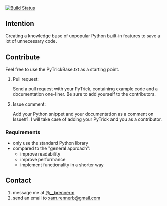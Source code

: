 [![Build Status](https://travis-ci.org/brennerm/PyTricks.svg?branch=master)](https://travis-ci.org/brennerm/PyTricks)

## Intention
Creating a knowledge base of unpopular Python built-in features to save a lot of unnecessary code.

## Contribute
Feel free to use the PyTrickBase.txt as a starting point.

1. Pull request:

   Send a pull request with your PyTrick, containing example code and a documentation one-liner. Be sure to add yourself to the contributors.

2. Issue comment:

   Add your Python snippet and your documentation as a comment on Issue#1. I will take care of adding your PyTrick and you as a contributor.
   
### Requirements
- only use the standard Python library
- compared to the "general approach":
  - improve readability
  - improve performance
  - implement functionality in a shorter way

## Contact
1. message me at [@__brennerm](https://twitter.com/__brennerm)
2. send an email to xam.rennerb@gmail.com
